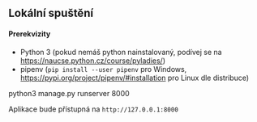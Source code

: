 ## Lokální spuštění
#### Prerekvizity

- Python 3 (pokud nemáš python nainstalovaný, podívej se na https://naucse.python.cz/course/pyladies/)
- pipenv (`pip install --user pipenv` pro Windows, https://pypi.org/project/pipenv/#installation pro Linux dle distribuce)

python3 manage.py runserver 8000

Aplikace bude přístupná na `http://127.0.0.1:8000`
